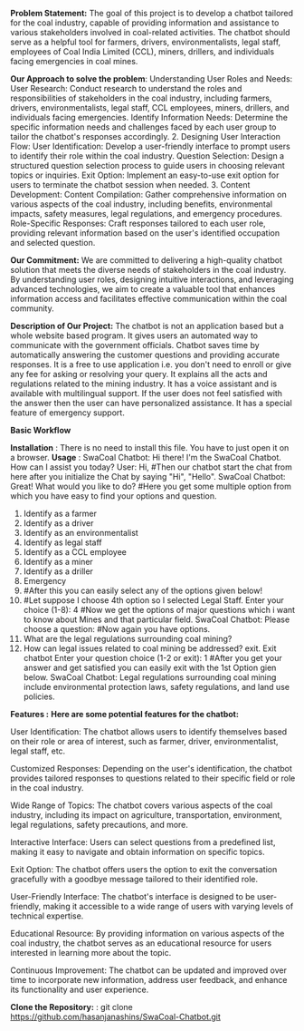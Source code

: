 **Problem Statement:** The goal of this project is to develop a chatbot tailored for the coal industry, capable of providing information and assistance to various stakeholders involved in coal-related activities. The chatbot should serve as a helpful tool for farmers, drivers, environmentalists, legal staff, employees of Coal India Limited (CCL), miners, drillers, and individuals facing emergencies in coal mines.

**Our Approach to solve the problem**: Understanding User Roles and Needs:
User Research: Conduct research to understand the roles and responsibilities of stakeholders in the coal industry, including farmers, drivers, environmentalists, legal staff, CCL employees, miners, drillers, and individuals facing emergencies.
Identify Information Needs: Determine the specific information needs and challenges faced by each user group to tailor the chatbot's responses accordingly.
2. Designing User Interaction Flow:
User Identification: Develop a user-friendly interface to prompt users to identify their role within the coal industry.
Question Selection: Design a structured question selection process to guide users in choosing relevant topics or inquiries.
Exit Option: Implement an easy-to-use exit option for users to terminate the chatbot session when needed.
3. Content Development:
Content Compilation: Gather comprehensive information on various aspects of the coal industry, including benefits, environmental impacts, safety measures, legal regulations, and emergency procedures.
Role-Specific Responses: Craft responses tailored to each user role, providing relevant information based on the user's identified occupation and selected question.

**Our Commitment:**
We are committed to delivering a high-quality chatbot solution that meets the diverse needs of stakeholders in the coal industry. By understanding user roles, designing intuitive interactions, and leveraging advanced technologies, we aim to create a valuable tool that enhances information access and facilitates effective communication within the coal community.

**Description of Our Project:** The chatbot is not an application based but a whole website based program. It gives users an automated way to communicate with the government officials. Chatbot saves time by automatically answering the customer questions and providing accurate responses. It is a free to use application i.e. you don't need to enroll or give any fee for asking or resolving your query. It explains all the acts and regulations related to the mining industry. It has a voice assistant and is available with multilingual support. If the user does not feel satisfied with the answer then the user can have personalized assistance. It has a special feature of emergency support.

**Basic Workflow**

**Installation** : There is no need to install this file. You have to just open it on a browser.
**Usage** : 
SwaCoal Chatbot: Hi there! I'm the SwaCoal Chatbot. How can I assist you today?
User:
Hi, 
#Then our chatbot start the chat from here after you initialize the Chat by saying "Hi", "Hello".
SwaCoal Chatbot: Great! What would you like to do?
#Here you get some multiple option from which you have easy to find your options and question.
1. Identify as a farmer
2. Identify as a driver
3. Identify as an environmentalist
4. Identify as legal staff
5. Identify as a CCL employee
6. Identify as a miner
7. Identify as a driller
8. Emergency
9. #After this you can easily select any of the options given below!
10. #Let suppose I choose 4th option so I selected Legal Staff.
Enter your choice (1-8): 4
#Now we get the options of major questions which i want to know about Mines and that particular field.
SwaCoal Chatbot: Please choose a question:
#Now again you have options.
1. What are the legal regulations surrounding coal mining?
2. How can legal issues related to coal mining be addressed?
exit. Exit chatbot
Enter your question choice (1-2 or exit): 1
#After you get your answer and get satisfied you can easily exit with the 1st Option gien below.
SwaCoal Chatbot: Legal regulations surrounding coal mining include environmental protection laws, safety regulations, and land use policies.


**Features :**
**Here are some potential features for the chatbot:**

User Identification: The chatbot allows users to identify themselves based on their role or area of interest, such as farmer, driver, environmentalist, legal staff, etc.

Customized Responses: Depending on the user's identification, the chatbot provides tailored responses to questions related to their specific field or role in the coal industry.

Wide Range of Topics: The chatbot covers various aspects of the coal industry, including its impact on agriculture, transportation, environment, legal regulations, safety precautions, and more.

Interactive Interface: Users can select questions from a predefined list, making it easy to navigate and obtain information on specific topics.

Exit Option: The chatbot offers users the option to exit the conversation gracefully with a goodbye message tailored to their identified role.

User-Friendly Interface: The chatbot's interface is designed to be user-friendly, making it accessible to a wide range of users with varying levels of technical expertise.

Educational Resource: By providing information on various aspects of the coal industry, the chatbot serves as an educational resource for users interested in learning more about the topic.

Continuous Improvement: The chatbot can be updated and improved over time to incorporate new information, address user feedback, and enhance its functionality and user experience.

**Clone the Repository:** : git clone https://github.com/hasanjanashins/SwaCoal-Chatbot.git






